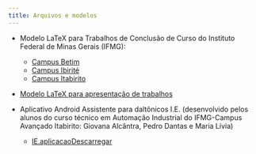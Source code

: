 ```yaml
---
title: Arquivos e modelos
---
```


- Modelo LaTeX para Trabalhos de Conclusão de Curso do Instituto Federal de Minas Gerais (IFMG):
	- [Campus Betim](https://www.overleaf.com/latex/templates/ifmg-betim-template-do-tcc/wthzbyzvgthg)
	- [Campus Ibirité](https://www.overleaf.com/latex/templates/tcc-template-ifmg-ibr-modelo-para-trabalho-de-conclusao-de-curso/kknfnsjxvwst)
	- [Campus Itabirito](https://www.overleaf.com/latex/templates/tcc-template-ifmg-itr-modelo-para-trabalho-de-conclusao-de-curso/yhykrgwqtymd)

- [Modelo LaTeX para apresentação de trabalhos](https://www.overleaf.com/latex/templates/presentation-template-ifmg-beamer-modelo-de-apresentacao-para-trabalhos-ifmg/httrkyvfypnh)

- Aplicativo Android Assistente para daltônicos I.E. (desenvolvido pelos alunos do curso técnico em Automação Industrial do IFMG-Campus Avançado Itabirito: Giovana Alcântra, Pedro Dantas e Maria Lívia)

	- [IE.aplicacao](https://ej-ensino.com.br/wp-content/uploads/2020/05/IE.aplicacao.zip)[Descarregar](https://ej-ensino.com.br/wp-content/uploads/2020/05/IE.aplicacao.zip)
